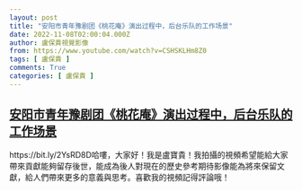 ```yaml
---
layout: post
title: "安阳市青年豫剧团《桃花庵》演出过程中，后台乐队的工作场景"
date: 2022-11-08T02:00:04.000Z
author: 盧保貴視覺影像
from: https://www.youtube.com/watch?v=CSHSKLHm8Z0
tags: [ 盧保貴 ]
comments: True
categories: [ 盧保貴 ]
---
```

<!--1667872804000-->
[安阳市青年豫剧团《桃花庵》演出过程中，后台乐队的工作场景](https://www.youtube.com/watch?v=CSHSKLHm8Z0)
------

<div>
https://bit.ly/2YsRD8D哈嘍，大家好！我是盧寶貴！我拍攝的視頻希望能給大家帶來貢獻能夠留存後世，能成為後人對現在的歷史參考期待影像能為將來保留文獻，給人們帶來更多的意義與思考。喜歡我的視頻記得評論哦！
</div>
